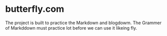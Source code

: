 # butterfly.com

The project is built to practice the Markdown and blogdowm. The Grammer of Markddown must practice lot before we can use it likeing fly.
